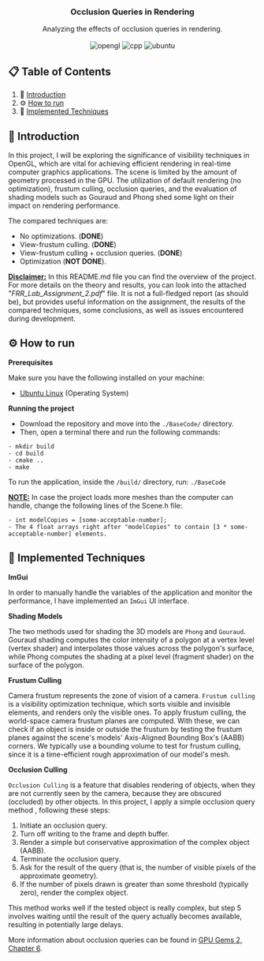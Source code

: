 <div align="center">

  <h3 align="center">Occlusion Queries in Rendering</h3>

  <div align="center">
    Analyzing the effects of occlusion queries in rendering.
  </div>
  
  <br />

  <div>
    <img src="https://img.shields.io/badge/OpenGL-black?style=flat" alt="opengl" />
    <img src="https://img.shields.io/badge/C%2B%2B-blue?style=flat" alt="cpp" />
    <img src="https://img.shields.io/badge/Ubuntu-orange?style=flat" alt="ubuntu" />
  </div>
</div>


## 📋 <a name="table">Table of Contents</a>
1. 🤖 [Introduction](#introduction)
2. ⚙️ [How to run](#how-to-run)
3. 📸 [Implemented Techniques](#implemented-techniques)

## <a name="introduction">🤖 Introduction</a>
In this project, I will be exploring the significance of visibility techniques in OpenGL, which are
vital for achieving efficient rendering in real-time computer graphics applications. The scene is
limited by the amount of geometry processed in the GPU. The utilization of default rendering
(no optimization), frustum culling, occlusion queries, and the evaluation of shading models such as
Gouraud and Phong shed some light on their impact on rendering performance.

The compared techniques are:
- No optimizations. (**DONE**)
- View-frustum culling. (**DONE**)
- View-frustum culling + occlusion queries. (**DONE**)
- Optimization (**NOT DONE**).

**<ins>Disclaimer:</ins>** In this README.md file you can find the overview of the project. For more details on the theory and results, you can look into the attached "*FRR_Lab_Assignment_2.pdf*" file. It is not a full-fledged report (as should be), but provides useful information on the assignment, the results of the compared techniques, some conclusions, as well as issues encountered during development.

## <a name="how-to-run">⚙️ How to run</a>

**Prerequisites**

Make sure you have the following installed on your machine:
- [Ubuntu Linux](https://ubuntu.com/) (Operating System)

**Running the project**

- Download the repository and move into the `./BaseCode/` directory.
- Then, open a terminal there and run the following commands:

```
- mkdir build
- cd build
- cmake ..
- make
```

To run the application, inside the `/build/` directory, run: `./BaseCode`

**<ins>NOTE:</ins>** In case the project loads more meshes than the computer can handle, change the
following lines of the Scene.h file:

```
- int modelCopies = [some-acceptable-number];
- The 4 float arrays right after "modelCopies" to contain [3 * some-acceptable-number] elements.
```

## <a name="implemented-techniques">📸 Implemented Techniques</a>

**ImGui**

In order to manually handle the variables of the application and monitor the performance, I have implemented an `ImGui` UI interface.


**Shading Models**

The two methods used for shading the 3D models are `Phong` and `Gouraud`. Gouraud shading computes the color intensity of a polygon at a vertex level (vertex shader) and interpolates those values across the polygon's surface, while Phong computes the shading at a pixel level (fragment shader) on the surface of the polygon.


**Frustum Culling**

Camera frustum represents the zone of vision of a camera. `Frustum culling` is a visibility optimization technique, which sorts visible and invisible elements, and renders only the visible ones. To apply frustum culling, the world-space camera frustum planes are computed. With these, we can check if an object is inside or outside the frustum by testing the frustum planes against the scene's models' Axis-Aligned Bounding Box's (AABB) corners. We typically use a bounding volume to test for frustum culling, since it is a time-efficient rough approximation of our model's mesh.


**Occlusion Culling**

`Occlusion Culling` is a feature that disables rendering of objects, when they are not currently seen
by the camera, because they are obscured (occluded) by other objects. In this project, I apply a simple occlusion query method , following these steps:

1. Initiate an occlusion query.
2. Turn off writing to the frame and depth buffer.
3. Render a simple but conservative approximation of the complex object (AABB).
4. Terminate the occlusion query.
5. Ask for the result of the query (that is, the number of visible pixels of the approximate geometry).
6. If the number of pixels drawn is greater than some threshold (typically zero), render the complex
object.

This method works well if the tested object is really complex, but step 5 involves waiting until
the result of the query actually becomes available, resulting in potentially large delays.

More information about occlusion queries can be found in [GPU Gems 2, Chapter 6](https://developer.nvidia.com/gpugems/gpugems2/part-i-geometric-complexity/chapter-6-hardware-occlusion-queries-made-useful).
